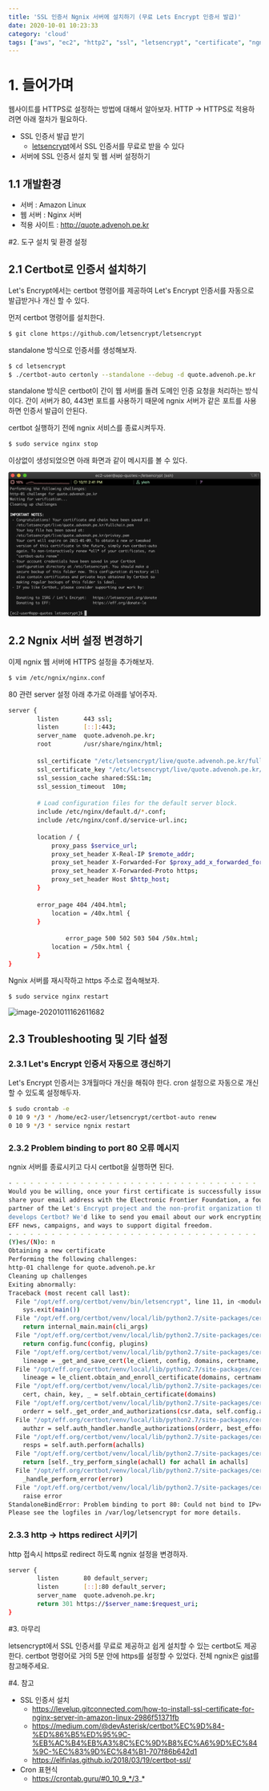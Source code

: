 ```yaml
---
title: 'SSL 인증서 Ngnix 서버에 설치하기 (무료 Lets Encrypt 인증서 발급)'
date: 2020-10-01 10:23:33
category: 'cloud'
tags: ["aws", "ec2", "http2", "ssl", "letsencrypt", "certificate", "ngnix", "인증서"]
---
```


# 1. 들어가며

웹사이트를 HTTPS로 설정하는 방법에 대해서 알아보자. HTTP -> HTTPS로 적용하려면 아래 절차가 필요하다. 

- SSL 인증서 발급 받기
  - [letsencrypt](https://letsencrypt.org/)에서 SSL 인증서를 무료로 받을 수 있다
- 서버에 SSL 인증서 설치 및 웹 서버 설정하기

## 1.1 개발환경

- 서버 : Amazon Linux
- 웹 서버 : Nginx 서버
- 적용 사이트 : http://quote.advenoh.pe.kr

#2.  도구 설치 및 환경 설정

## 2.1 Certbot로 인증서 설치하기

Let's Encrypt에서는 certbot 명령어를 제공하여 Let's Encrypt 인증서를 자동으로 발급받거나 개신 할 수 있다. 

먼저 certbot 명령어를 설치한다. 

```bash
$ git clone https://github.com/letsencrypt/letsencrypt
```

standalone 방식으로 인증서를 생성해보자. 

```bash
$ cd letsencrypt
$ ./certbot-auto certonly --standalone --debug -d quote.advenoh.pe.kr
```

standalone 방식은 certbot이 간이 웹 서버를 돌려 도메인 인증 요청을 처리하는 방식이다. 간이 서버가 80, 443번 포트를 사용하기 때문에 ngnix 서버가 같은 포트를 사용하면 인증서 발급이 안된다. 

certbot 실행하기 전에 ngnix 서비스를 종료시켜두자. 

```bash
$ sudo service nginx stop
```

이상없이 생성되었으면 아래 화면과 같이 메시지를 볼 수 있다. 

![image-2020101112345678](images/AWS-EC2에-https-적용하기/image-2020101112345678.png)

## 2.2 Ngnix 서버 설정 변경하기

이제 ngnix 웹 서버에 HTTPS 설정을 추가해보자. 

```bash
$ vim /etc/ngnix/nginx.conf
```

80 관련 server 설정 아래 추가로 아래를 넣어주자. 

```bash
server {
        listen       443 ssl;
        listen       [::]:443;
        server_name  quote.advenoh.pe.kr;
        root         /usr/share/nginx/html;

        ssl_certificate "/etc/letsencrypt/live/quote.advenoh.pe.kr/fullchain.pem";
        ssl_certificate_key "/etc/letsencrypt/live/quote.advenoh.pe.kr/privkey.pem";
        ssl_session_cache shared:SSL:1m;
        ssl_session_timeout  10m;

        # Load configuration files for the default server block.
        include /etc/nginx/default.d/*.conf;
        include /etc/nginx/conf.d/service-url.inc;

        location / {
            proxy_pass $service_url;
            proxy_set_header X-Real-IP $remote_addr;
            proxy_set_header X-Forwarded-For $proxy_add_x_forwarded_for;
            proxy_set_header X-Forwarded-Proto https;
            proxy_set_header Host $http_host;
        }

        error_page 404 /404.html;
            location = /40x.html {
        }

				error_page 500 502 503 504 /50x.html;
            location = /50x.html {
        }
}

```

Ngnix 서버를 재시작하고 https 주소로 접속해보자.

```bash
$ sudo service nginx restart
```

![image-20201011162611682](images/AWS-EC2에-https-적용하기/image-20201011162611682.png)



## 2.3 Troubleshooting 및 기타 설정

### 2.3.1 Let's Encrypt 인증서 자동으로 갱신하기

Let's Encrypt 인증서는 3개월마다 개신을 해줘야 한다. cron 설정으로 자동으로 개신할 수 있도록 설정해두자. 

```bash
$ sudo crontab -e 
0 10 9 */3 * /home/ec2-user/letsencrypt/certbot-auto renew
0 10 9 */3 * service ngnix restart
```



### 2.3.2 Problem binding to port 80 오류 메시지

ngnix 서버를 종료시키고 다시 certbot을 실행하면 된다. 

```bash
- - - - - - - - - - - - - - - - - - - - - - - - - - - - - - - - - - - - - - - -
Would you be willing, once your first certificate is successfully issued, to
share your email address with the Electronic Frontier Foundation, a founding
partner of the Let's Encrypt project and the non-profit organization that
develops Certbot? We'd like to send you email about our work encrypting the web,
EFF news, campaigns, and ways to support digital freedom.
- - - - - - - - - - - - - - - - - - - - - - - - - - - - - - - - - - - - - - - -
(Y)es/(N)o: n
Obtaining a new certificate
Performing the following challenges:
http-01 challenge for quote.advenoh.pe.kr
Cleaning up challenges
Exiting abnormally:
Traceback (most recent call last):
  File "/opt/eff.org/certbot/venv/bin/letsencrypt", line 11, in <module>
    sys.exit(main())
  File "/opt/eff.org/certbot/venv/local/lib/python2.7/site-packages/certbot/main.py", line 15, in main
    return internal_main.main(cli_args)
  File "/opt/eff.org/certbot/venv/local/lib/python2.7/site-packages/certbot/_internal/main.py", line 1362, in main
    return config.func(config, plugins)
  File "/opt/eff.org/certbot/venv/local/lib/python2.7/site-packages/certbot/_internal/main.py", line 1243, in certonly
    lineage = _get_and_save_cert(le_client, config, domains, certname, lineage)
  File "/opt/eff.org/certbot/venv/local/lib/python2.7/site-packages/certbot/_internal/main.py", line 122, in _get_and_save_cert
    lineage = le_client.obtain_and_enroll_certificate(domains, certname)
  File "/opt/eff.org/certbot/venv/local/lib/python2.7/site-packages/certbot/_internal/client.py", line 418, in obtain_and_enroll_certificate
    cert, chain, key, _ = self.obtain_certificate(domains)
  File "/opt/eff.org/certbot/venv/local/lib/python2.7/site-packages/certbot/_internal/client.py", line 351, in obtain_certificate
    orderr = self._get_order_and_authorizations(csr.data, self.config.allow_subset_of_names)
  File "/opt/eff.org/certbot/venv/local/lib/python2.7/site-packages/certbot/_internal/client.py", line 398, in _get_order_and_authorizations
    authzr = self.auth_handler.handle_authorizations(orderr, best_effort)
  File "/opt/eff.org/certbot/venv/local/lib/python2.7/site-packages/certbot/_internal/auth_handler.py", line 70, in handle_authorizations
    resps = self.auth.perform(achalls)
  File "/opt/eff.org/certbot/venv/local/lib/python2.7/site-packages/certbot/_internal/plugins/standalone.py", line 156, in perform
    return [self._try_perform_single(achall) for achall in achalls]
  File "/opt/eff.org/certbot/venv/local/lib/python2.7/site-packages/certbot/_internal/plugins/standalone.py", line 163, in _try_perform_single
    _handle_perform_error(error)
  File "/opt/eff.org/certbot/venv/local/lib/python2.7/site-packages/certbot/_internal/plugins/standalone.py", line 210, in _handle_perform_error
    raise error
StandaloneBindError: Problem binding to port 80: Could not bind to IPv4 or IPv6.
Please see the logfiles in /var/log/letsencrypt for more details.

```



### 2.3.3 http -> https redirect 시키기

http 접속시 https로 redirect 하도록 ngnix 설정을 변경하자. 

```bash
server {
        listen       80 default_server;
        listen       [::]:80 default_server;
        server_name  quote.advenoh.pe.kr;
        return 301 https://$server_name:$request_uri;
}
```

#3.  마무리

letsencrypt에서 SSL 인증서를 무료로 제공하고 쉽게 설치할 수 있는 certbot도 제공한다. certbot 명령어로 거의 5분 안에 https를 설정할 수 있었다. 전체 ngnix은 [gist](https://gist.github.com/kenshin579/489a13d194e310ec741f64f508c1f987)를 참고해주세요. 

#4. 참고

* SSL 인증서 설치
  * https://levelup.gitconnected.com/how-to-install-ssl-certificate-for-nginx-server-in-amazon-linux-2986f51371fb
  * https://medium.com/@devAsterisk/certbot%EC%9D%84-%ED%86%B5%ED%95%9C-%EB%AC%B4%EB%A3%8C%EC%9D%B8%EC%A6%9D%EC%84%9C-%EC%83%9D%EC%84%B1-707f86b642d1
  * https://elfinlas.github.io/2018/03/19/certbot-ssl/
* Cron 표현식
  * https://crontab.guru/#0_10_9_*/3_*

